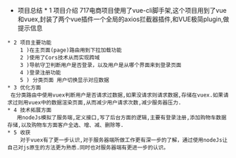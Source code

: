   *  项目总结
    *  1 项目介绍
    717电商项目使用了vue-cli脚手架,这个项目用到了vue和vuex,封装了两个vue插件一个全局的axios拦截器插件,和VUE极简plugin,做提示信息
    
    * 2 项目主要功能
        1 )在主页面(page)路由用到下拉加载功能
        2 )使用了Cors技术从而实现跨域
        3 )导航守卫判断用户是否登录，以及用户是从哪个界面来到登录页面
        4 )登录注册功能
        5 ) 分类页面 用户切换显示对应数据
    * 3 优化方面
     在分类路由中使用vuex判断用户是否请求过数据,如果没请求则请求数据,存储在vuex.如果请求过则用vuex中的数据渲染页面,从而减少用户请求次数,减少服务器压力.
    * 4 技术拓展方面
       用nodeJs模拟了服务端,定义接口,写了后台方面的逻辑,主要有登录注册,添加购物车数据存储,以及购物车方面客户全选、增、减、删除等.
    * 5 收获
        对于vuex有了更一步认识,对于服务器端所做工作更有深一步的了解，通过使用nodeJs让自己对js原生的方法更为熟悉.同时也对服务器端有更进一步的认识。
